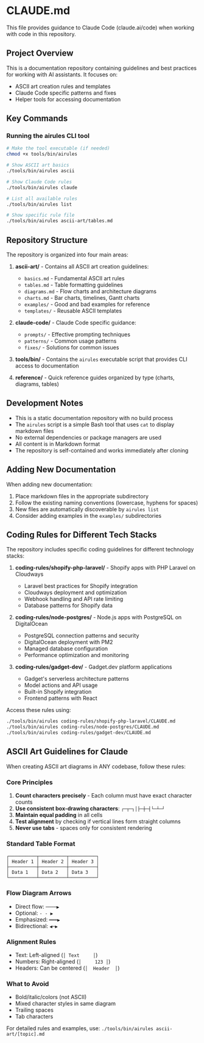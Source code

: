 # CLAUDE.md

This file provides guidance to Claude Code (claude.ai/code) when working with code in this repository.

## Project Overview

This is a documentation repository containing guidelines and best practices for working with AI assistants. It focuses on:
- ASCII art creation rules and templates
- Claude Code specific patterns and fixes
- Helper tools for accessing documentation

## Key Commands

### Running the airules CLI tool
```bash
# Make the tool executable (if needed)
chmod +x tools/bin/airules

# Show ASCII art basics
./tools/bin/airules ascii

# Show Claude Code rules
./tools/bin/airules claude

# List all available rules
./tools/bin/airules list

# Show specific rule file
./tools/bin/airules ascii-art/tables.md
```

## Repository Structure

The repository is organized into four main areas:

1. **ascii-art/** - Contains all ASCII art creation guidelines:
   - `basics.md` - Fundamental ASCII art rules
   - `tables.md` - Table formatting guidelines
   - `diagrams.md` - Flow charts and architecture diagrams
   - `charts.md` - Bar charts, timelines, Gantt charts
   - `examples/` - Good and bad examples for reference
   - `templates/` - Reusable ASCII templates

2. **claude-code/** - Claude Code specific guidance:
   - `prompts/` - Effective prompting techniques
   - `patterns/` - Common usage patterns
   - `fixes/` - Solutions for common issues

3. **tools/bin/** - Contains the `airules` executable script that provides CLI access to documentation

4. **reference/** - Quick reference guides organized by type (charts, diagrams, tables)

## Development Notes

- This is a static documentation repository with no build process
- The `airules` script is a simple Bash tool that uses `cat` to display markdown files
- No external dependencies or package managers are used
- All content is in Markdown format
- The repository is self-contained and works immediately after cloning

## Adding New Documentation

When adding new documentation:
1. Place markdown files in the appropriate subdirectory
2. Follow the existing naming conventions (lowercase, hyphens for spaces)
3. New files are automatically discoverable by `airules list`
4. Consider adding examples in the `examples/` subdirectories

## Coding Rules for Different Tech Stacks

The repository includes specific coding guidelines for different technology stacks:

1. **coding-rules/shopify-php-laravel/** - Shopify apps with PHP Laravel on Cloudways
   - Laravel best practices for Shopify integration
   - Cloudways deployment and optimization
   - Webhook handling and API rate limiting
   - Database patterns for Shopify data

2. **coding-rules/node-postgres/** - Node.js apps with PostgreSQL on DigitalOcean
   - PostgreSQL connection patterns and security
   - DigitalOcean deployment with PM2
   - Managed database configuration
   - Performance optimization and monitoring

3. **coding-rules/gadget-dev/** - Gadget.dev platform applications
   - Gadget's serverless architecture patterns
   - Model actions and API usage
   - Built-in Shopify integration
   - Frontend patterns with React

Access these rules using:
```bash
./tools/bin/airules coding-rules/shopify-php-laravel/CLAUDE.md
./tools/bin/airules coding-rules/node-postgres/CLAUDE.md
./tools/bin/airules coding-rules/gadget-dev/CLAUDE.md
```

## ASCII Art Guidelines for Claude

When creating ASCII art diagrams in ANY codebase, follow these rules:

### Core Principles
1. **Count characters precisely** - Each column must have exact character counts
2. **Use consistent box-drawing characters**: `┌─┬─┐│├─┼─┤└─┴─┘`
3. **Maintain equal padding** in all cells
4. **Test alignment** by checking if vertical lines form straight columns
5. **Never use tabs** - spaces only for consistent rendering

### Standard Table Format
```
┌──────────┬──────────┬──────────┐
│ Header 1 │ Header 2 │ Header 3 │
├──────────┼──────────┼──────────┤
│ Data 1   │ Data 2   │ Data 3   │
└──────────┴──────────┴──────────┘
```

### Flow Diagram Arrows
- Direct flow: `────▶`
- Optional: `- - ▶`
- Emphasized: `═══▶`
- Bidirectional: `◀─▶`

### Alignment Rules
- Text: Left-aligned (`│ Text     │`)
- Numbers: Right-aligned (`│     123 │`)
- Headers: Can be centered (`│  Header  │`)

### What to Avoid
- Bold/italic/colors (not ASCII)
- Mixed character styles in same diagram
- Trailing spaces
- Tab characters

For detailed rules and examples, use: `./tools/bin/airules ascii-art/[topic].md`